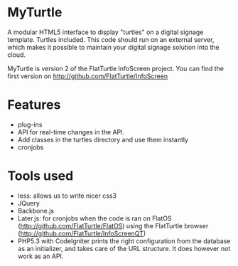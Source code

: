 MyTurtle
========

A modular HTML5 interface to display "turtles" on a digital signage template. Turtles included. This code should run on an external server, which makes it possible to maintain your digital signage solution into the cloud.

MyTurtle is version 2 of the FlatTurtle InfoScreen project. You can find the first version on http://github.com/FlatTurtle/InfoScreen

Features
========

 * plug-ins
 * API for real-time changes in the API.
 * Add classes in the turtles directory and use them instantly
 * cronjobs

Tools used
==========

 * less: allows us to write nicer css3
 * JQuery
 * Backbone.js
 * Later.js: for cronjobs when the code is ran on FlatOS (http://github.com/FlatTurtle/FlatOS) using the FlatTurtle browser (http://github.com/FlatTurtle/InfoScreenQT)
 * PHP5.3 with CodeIgniter prints the right configuration from the database as an initializer, and takes care of the URL structure. It does however not work as an API.


